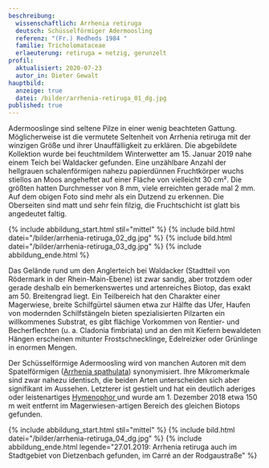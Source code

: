 ```yaml
---
beschreibung:
  wissenschaftlich: Arrhenia retiruga
  deutsch: Schüsselförmiger Adermoosling
  referenz: "(Fr.) Redheds 1984 "
  familie: Tricholomataceae
  erlaeuterung: retiruga = netzig, gerunzelt
profil:
  aktualisiert: 2020-07-23
  autor_in: Dieter Gewalt
hauptbild:
  anzeige: true
  datei: /bilder/arrhenia-retiruga_01_dg.jpg
published: true
---
```

Adermooslinge sind seltene Pilze in einer wenig beachteten Gattung. Möglicherweise ist die vermutete Seltenheit von Arrhenia retiruga mit der winzigen Größe und ihrer Unauffälligkeit zu erklären. Die abgebildete Kollektion wurde bei feuchtmildem Winterwetter am 15. Januar 2019 nahe einem Teich bei Waldacker gefunden. Eine unzählbare Anzahl der hellgrauen schalenförmigen nahezu papierdünnen Fruchtkörper wuchs stiellos an Moos angeheftet auf einer Fläche von vielleicht 30 cm². Die größten hatten Durchmesser von 8 mm, viele erreichten gerade mal 2 mm. Auf dem obigen Foto sind mehr als ein Dutzend zu erkennen. Die Oberseiten sind matt und sehr fein filzig, die Fruchtschicht ist glatt bis angedeutet faltig. 

{% include abbildung_start.html stil="mittel" %}
{% include bild.html datei="/bilder/arrhenia-retiruga_02_dg.jpg" %}
{% include bild.html datei="/bilder/arrhenia-retiruga_03_dg.jpg" %}
{% include abbildung_ende.html %}

Das Gelände rund um den Anglerteich bei Waldacker (Stadtteil von Rödermark in der Rhein-Main-Ebene) ist zwar sandig, aber trotzdem oder gerade deshalb ein bemerkenswertes und artenreiches Biotop, das exakt am 50. Breitengrad liegt. Ein Teilbereich hat den Charakter einer Magerwiese, breite Schilfgürtel säumen etwa zur Hälfte das Ufer, Haufen von modernden Schilfstängeln bieten spezialisierten Pilzarten ein willkommenes Substrat, es gibt flächige Vorkommen von Rentier- und Becherflechten (u. a. Cladonia fimbriata) und an den mit Kiefern bewaldeten Hängen erscheinen mitunter Frostschnecklinge, Edelreizker oder Grünlinge in enormen Mengen.

Der Schüsselförmige Adermoosling wird von manchen Autoren mit dem Spatelförmigen ([Arrhenia spathulata](/pilze/arrhenia-spathulata-spatelförmiger-adermoosling)) synonymisiert. Ihre Mikromerkmale sind zwar nahezu identisch, die beiden Arten unterscheiden sich aber signifikant im Aussehen. Letzterer ist gestielt und hat ein deutlich aderiges oder leistenartiges [Hymenophor ](Hymenophor "Glossar")und wurde am 1. Dezember 2018 etwa 150 m weit entfernt im Magerwiesen-artigen Bereich des gleichen Biotops gefunden.

{% include abbildung_start.html stil="mittel" %}
{% include bild.html datei="/bilder/arrhenia-retiruga_04_dg.jpg" %}
{% include abbildung_ende.html legende="27.01.2019: Arrhenia retiruga auch im Stadtgebiet von Dietzenbach gefunden, im Carré an der Rodgaustraße" %}